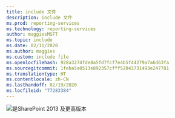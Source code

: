 ```yaml
---
title: include 文件
description: include 文件
ms.prod: reporting-services
ms.technology: reporting-services
author: maggiesMSFT
ms.topic: include
ms.date: 02/11/2020
ms.author: maggies
ms.custom: include file
ms.openlocfilehash: 928a3274fde8a5fd7fcf7e4b5f44279a7a6d63fa
ms.sourcegitcommit: 1feba5a0513e892357cfff52043731493e247781
ms.translationtype: HT
ms.contentlocale: zh-CN
ms.lasthandoff: 02/19/2020
ms.locfileid: "77283384"
---
```

 ![是](media/yes.png)SharePoint 2013 及更高版本